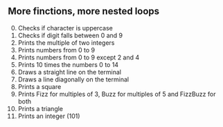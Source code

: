 ## More finctions, more nested loops

0. Checks if character is uppercase
1. Checks if digit falls between 0 and 9
2. Prints the multiple of two integers
3. Prints numbers from 0 to 9
4. Prints numbers from 0 to 9 except 2 and 4
5. Prints 10 times the numbers 0 to 14
6. Draws a straight line on the terminal
7. Draws a line diagonally on the terminal
8. Prints a square
9. Prints Fizz for multiples of 3, Buzz for multiples of 5 and FizzBuzz for both
10. Prints a triangle
11. Prints an integer (101)
